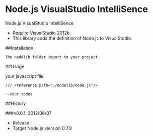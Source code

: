 Node.js VisualStudio IntelliSence
===

Node.js VisualStudio IntelliSence

- Require VisualStudio 2012b
- This library adds the definition of Node.js to VisualStudio. 

##Installation

	The nodelib folder import to your project

##Usage

your javascript file

	/// <reference path="./nodelib/node.js"/>

	--your codes

##History

###v0.0.1: 2012/06/07
- Release
- Target Node.js viersion 0.7.9

